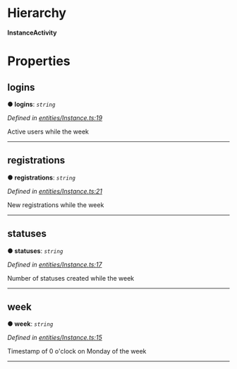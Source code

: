 

# Hierarchy

**InstanceActivity**

# Properties

<a id="logins"></a>

##  logins

**● logins**: *`string`*

*Defined in [entities/Instance.ts:19](https://github.com/lagunehq/core/blob/31cfc86/src/entities/Instance.ts#L19)*

Active users while the week

___
<a id="registrations"></a>

##  registrations

**● registrations**: *`string`*

*Defined in [entities/Instance.ts:21](https://github.com/lagunehq/core/blob/31cfc86/src/entities/Instance.ts#L21)*

New registrations while the week

___
<a id="statuses"></a>

##  statuses

**● statuses**: *`string`*

*Defined in [entities/Instance.ts:17](https://github.com/lagunehq/core/blob/31cfc86/src/entities/Instance.ts#L17)*

Number of statuses created while the week

___
<a id="week"></a>

##  week

**● week**: *`string`*

*Defined in [entities/Instance.ts:15](https://github.com/lagunehq/core/blob/31cfc86/src/entities/Instance.ts#L15)*

Timestamp of 0 o'clock on Monday of the week

___

